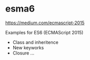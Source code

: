 # esma6

https://medium.com/ecmascript-2015

Examples for ES6 (ECMAScript 2015)
- Class and inheritence
- New keyworks
- Closure
...
